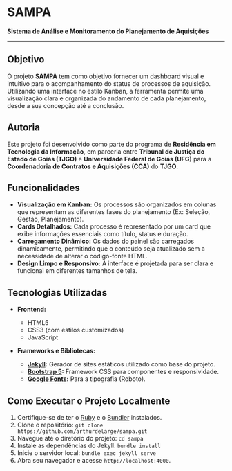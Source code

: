 # SAMPA

**Sistema de Análise e Monitoramento do Planejamento de Aquisições**

---

## Objetivo

O projeto **SAMPA** tem como objetivo fornecer um dashboard visual e intuitivo para o acompanhamento do status de processos de aquisição. Utilizando uma interface no estilo Kanban, a ferramenta permite uma visualização clara e organizada do andamento de cada planejamento, desde a sua concepção até a conclusão.

## Autoria

Este projeto foi desenvolvido como parte do programa de **Residência em Tecnologia da Informação**, em parceria entre **Tribunal de Justiça do Estado de Goiás (TJGO)** e **Universidade Federal de Goiás (UFG)** para a **Coordenadoria de Contratos e Aquisições (CCA)** do **TJGO**.

## Funcionalidades

- **Visualização em Kanban:** Os processos são organizados em colunas que representam as diferentes fases do planejamento (Ex: Seleção, Gestão, Planejamento).
- **Cards Detalhados:** Cada processo é representado por um card que exibe informações essenciais como título, status e duração.
- **Carregamento Dinâmico:** Os dados do painel são carregados dinamicamente, permitindo que o conteúdo seja atualizado sem a necessidade de alterar o código-fonte HTML.
- **Design Limpo e Responsivo:** A interface é projetada para ser clara e funcional em diferentes tamanhos de tela.

## Tecnologias Utilizadas

- **Frontend:**
  - HTML5
  - CSS3 (com estilos customizados)
  - JavaScript

- **Frameworks e Bibliotecas:**
  - **[Jekyll](https://jekyllrb.com/):** Gerador de sites estáticos utilizado como base do projeto.
  - **[Bootstrap 5](https://getbootstrap.com/):** Framework CSS para componentes e responsividade.
  - **[Google Fonts](https://fonts.google.com/):** Para a tipografia (Roboto).

## Como Executar o Projeto Localmente

1.  Certifique-se de ter o [Ruby](https://www.ruby-lang.org/en/documentation/installation/) e o [Bundler](https://bundler.io/) instalados.
2.  Clone o repositório: `git clone https://github.com/arthurdelarge/sampa.git`
3.  Navegue até o diretório do projeto: `cd sampa`
4.  Instale as dependências do Jekyll: `bundle install`
5.  Inicie o servidor local: `bundle exec jekyll serve`
6.  Abra seu navegador e acesse `http://localhost:4000`.
